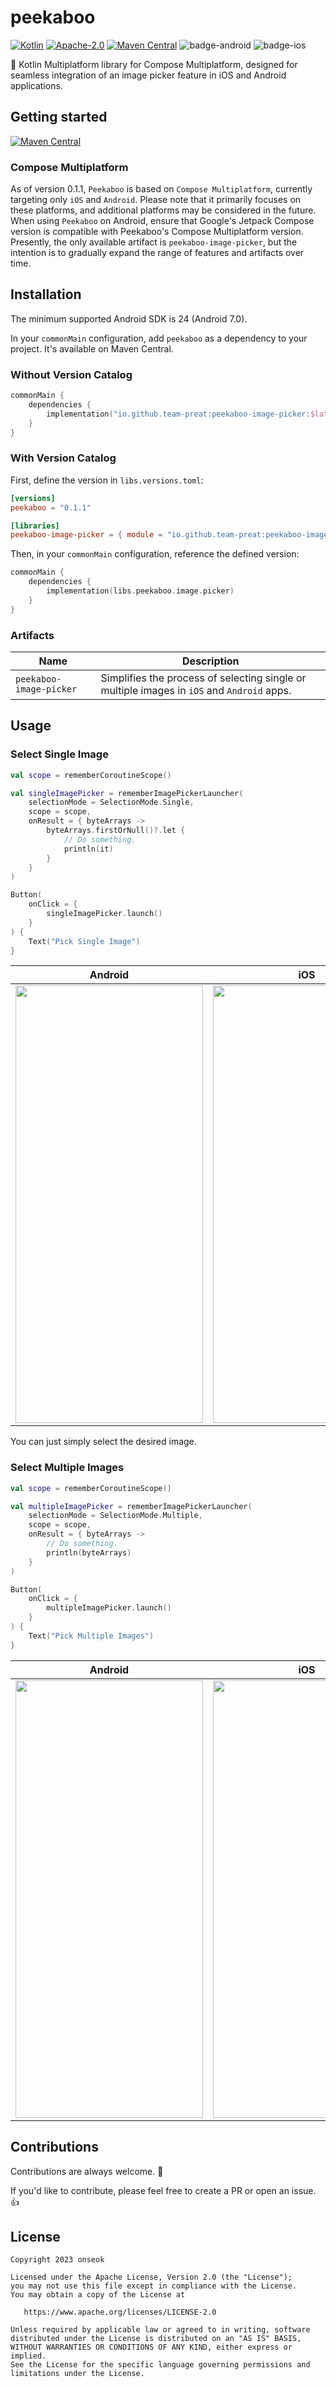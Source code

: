 # peekaboo
[![Kotlin](https://img.shields.io/badge/kotlin-1.9.21-blue.svg?logo=kotlin)](http://kotlinlang.org)
[![Apache-2.0](https://img.shields.io/badge/License-Apache%202.0-green.svg)](https://opensource.org/licenses/Apache-2.0)
[![Maven Central](https://img.shields.io/maven-central/v/io.github.team-preat/peekaboo-image-picker?color=orange)](https://search.maven.org/search?q=g:io.github.team-preat)
![badge-android](http://img.shields.io/badge/platform-android-6EDB8D.svg?style=flat)
![badge-ios](http://img.shields.io/badge/platform-ios-CDCDCD.svg?style=flat)

📂 Kotlin Multiplatform library for Compose Multiplatform, designed for seamless integration of an image picker feature in iOS and Android applications.

## Getting started
[![Maven Central](https://img.shields.io/maven-central/v/io.github.team-preat/peekaboo-image-picker?color=orange)](https://search.maven.org/search?q=g:io.github.team-preat)

### Compose Multiplatform

As of version 0.1.1, `Peekaboo` is based on `Compose Multiplatform`, currently targeting only `iOS` and `Android`.
Please note that it primarily focuses on these platforms, and additional platforms may be considered in the future.
When using `Peekaboo` on Android, ensure that Google's Jetpack Compose version is compatible with Peekaboo's Compose Multiplatform version.
Presently, the only available artifact is `peekaboo-image-picker`, but the intention is to gradually expand the range of features and artifacts over time.

## Installation

The minimum supported Android SDK is 24 (Android 7.0).

In your `commonMain` configuration, add `peekaboo` as a dependency to your project. It's available on Maven Central. 

### Without Version Catalog

```kotlin
commonMain {
    dependencies {
        implementation("io.github.team-preat:peekaboo-image-picker:$latest_version")
    }
}
```


### With Version Catalog

First, define the version in `libs.versions.toml`:

```toml
[versions]
peekaboo = "0.1.1"

[libraries]
peekaboo-image-picker = { module = "io.github.team-preat:peekaboo-image-picker", version.ref = "peekaboo" }
```

Then, in your `commonMain` configuration, reference the defined version:

```kotlin
commonMain {
    dependencies {
        implementation(libs.peekaboo.image.picker)
    }
}
```

### Artifacts

| Name                    | Description                                                                 |
|-------------------------|-----------------------------------------------------------------------------|
| `peekaboo-image-picker` | Simplifies the process of selecting single or multiple images in `iOS` and `Android` apps. |

## Usage
### Select Single Image

```kotlin
val scope = rememberCoroutineScope()

val singleImagePicker = rememberImagePickerLauncher(
    selectionMode = SelectionMode.Single,
    scope = scope,
    onResult = { byteArrays ->
        byteArrays.firstOrNull()?.let {
            // Do something.
            println(it)
        }
    }
)

Button(
    onClick = {
        singleImagePicker.launch()
    }
) {
    Text("Pick Single Image")
}
```

| Android                                                         | iOS                                                     |
|-----------------------------------------------------------------|---------------------------------------------------------|
| <img src="https://github.com/TEAM-PREAT/peekaboo/assets/76798309/a655bfd0-0499-4e30-879f-5155a2685928" width="300" height="700"> | <img src="https://github.com/TEAM-PREAT/peekaboo/assets/76798309/350fffd7-6d25-45e6-8be2-de86ff5e8d82" width="300" height="700"> |

You can just simply select the desired image.

### Select Multiple Images

```kotlin
val scope = rememberCoroutineScope()

val multipleImagePicker = rememberImagePickerLauncher(
    selectionMode = SelectionMode.Multiple,
    scope = scope,
    onResult = { byteArrays ->
        // Do something.
        println(byteArrays)
    }
)

Button(
    onClick = {
        multipleImagePicker.launch()
    }
) {
    Text("Pick Multiple Images")
}
```

| Android                                                         | iOS                                                     |
|-----------------------------------------------------------------|---------------------------------------------------------|
| <img src="https://github.com/TEAM-PREAT/peekaboo/assets/76798309/3090cbff-36d8-462b-9b36-af07efe5e253" width="300" height="700"> | <img src="https://github.com/TEAM-PREAT/peekaboo/assets/76798309/06203301-eb41-4a05-b0ac-812b60731274" width="300" height="700"> |

## Contributions

Contributions are always welcome. 🙏

If you'd like to contribute, please feel free to create a PR or open an issue. 👍

## License

```
Copyright 2023 onseok

Licensed under the Apache License, Version 2.0 (the "License");
you may not use this file except in compliance with the License.
You may obtain a copy of the License at

   https://www.apache.org/licenses/LICENSE-2.0

Unless required by applicable law or agreed to in writing, software
distributed under the License is distributed on an "AS IS" BASIS,
WITHOUT WARRANTIES OR CONDITIONS OF ANY KIND, either express or implied.
See the License for the specific language governing permissions and
limitations under the License.
```
